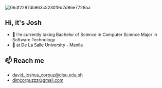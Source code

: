 ![06df2287db963c5230f9b2d86e7728ba](https://github.com/ZyWick/ZyWick/assets/104405536/2cac5d39-be31-4fbe-8b57-db928e9a2135)
## Hi, it's Josh

- 🔭 I’m currently taking Bachelor of Science in Computer Science Major in Software Technology
- 🌱 at De La Salle University - Manila

## 📫 Reach me
* david_joshua_corpuz@dlsu.edu.ph
* djmcorpuzzz@gmail.com
